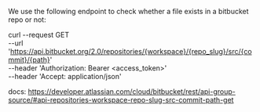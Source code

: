 We use the following endpoint to check whether a file exists in a bitbucket repo or not:

curl --request GET \
  --url 'https://api.bitbucket.org/2.0/repositories/{workspace}/{repo_slug}/src/{commit}/{path}' \
  --header 'Authorization: Bearer <access_token>' \
  --header 'Accept: application/json'


docs: https://developer.atlassian.com/cloud/bitbucket/rest/api-group-source/#api-repositories-workspace-repo-slug-src-commit-path-get